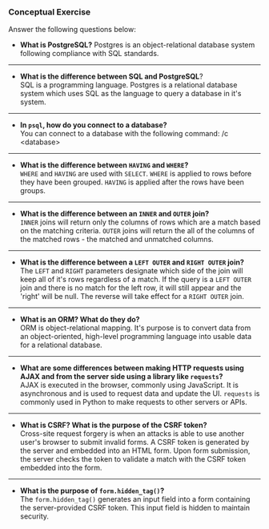 ### Conceptual Exercise

Answer the following questions below:

- **What is PostgreSQL?** 
	Postgres is an object-relational database system following compliance with SQL standards.  

----------

- **What is the difference between SQL and PostgreSQL**?  
	SQL is a programming language. Postgres is a relational database system which uses SQL as the language to query a database in it's system.  

----------

- **In `psql`, how do you connect to a database?**  
	You can connect to a database with the following command: /c <database\>

----------

- **What is the difference between `HAVING` and `WHERE`?**  
	`WHERE` and `HAVING` are used with `SELECT`. `WHERE` is applied to rows before they have been grouped. `HAVING` is applied after the rows have been groups. 

----------

- **What is the difference between an `INNER` and `OUTER` join?**  
	`INNER` joins will return only the columns of rows which are a match based on the matching criteria. `OUTER` joins will return the all of the columns of the matched rows - the matched and unmatched columns.  

----------

- **What is the difference between a `LEFT OUTER` and `RIGHT OUTER` join?**  
	The `LEFT` and `RIGHT` parameters designate which side of the join will keep all of it's rows regardless of a match. If the query is a `LEFT OUTER` join and there is no match for the left row, it will still appear and the 'right' will be null. The reverse will take effect for a `RIGHT OUTER` join.  

----------

- **What is an ORM? What do they do?**  
	ORM is object-relational mapping. It's purpose is to convert data from an object-oriented, high-level programming language into usable data for a relational database. 

----------

- **What are some differences between making HTTP requests using AJAX
  and from the server side using a library like `requests`?**  
	AJAX is executed in the browser, commonly using JavaScript. It is asynchronous and is used to request data and update the UI. `requests` is commonly used in Python to make requests to other servers or APIs.  

----------

- **What is CSRF? What is the purpose of the CSRF token?**  
	Cross-site request forgery is when an attacks is able to use another user's browser to submit invalid forms. A CSRF token is generated by the server and embedded into an HTML form. Upon form submission, the server checks the token to validate a match with the CSRF token embedded into the form.  

----------

- **What is the purpose of `form.hidden_tag()`?**  
	The `form.hidden_tag()` generates an input field into a form containing the server-provided CSRF token. This input field is hidden to maintain security.
